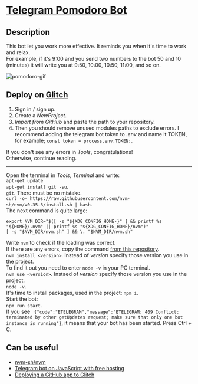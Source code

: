 # [Telegram Pomodoro Bot][1] 

## Description
This bot let you work more effective. It reminds you when it's time to work and relax.  
For example, if it's 9:00 and you send two numbers to the bot 50 and 10 (minutes) it will write you at 9:50, 10:00, 10:50, 11:00, and so on.  


![pomodoro-gif](https://github.com/Arcady1/Telegram-Pomodoro-Bot/raw/master/src/pomodoro-bot.gif)

## Deploy on [Glitch][2]
1. Sign in / sign up.
2. Create a *NewProject*.
3. *Import from GitHub* and paste the path to your repository.
4. Then you should remove unused modules paths to exclude errors. I recommend adding the telegram bot token to *.env* and name it TOKEN, for example; `const token = process.env.TOKEN;`.  


If you don't see any errors in *Tools*, congratulations!  
Otherwise, continue reading.
***

Open the terminal in *Tools*, *Terminal* and write:  
`apt-get update`  
`apt-get install git -su`.  
`git`. There must be no mistake.  
`curl -o- https://raw.githubusercontent.com/nvm-sh/nvm/v0.35.3/install.sh | bash`.  
The next command is quite large: 
```
export NVM_DIR="$([ -z "${XDG_CONFIG_HOME-}" ] && printf %s "${HOME}/.nvm" || printf %s "${XDG_CONFIG_HOME}/nvm")"
[ -s "$NVM_DIR/nvm.sh" ] && \. "$NVM_DIR/nvm.sh"  
```
Write `nvm` to check if the loading was correct.  
If there are any errors, copy the command [from this repository][4].  
`nvm install <version>`. Instead of *version* specify those version you use in the project.  
To find it out you need to enter `node -v` in your PC terminal.  
`nvm use <version>`. Instaed of *version* specify those version you use in the project.  
`node -v`.  
It's time to install packages, used in the project:
`npm i`.  
Start the bot:  
`npm run start`.  
If you see ` {"code":"ETELEGRAM","message":"ETELEGRAM: 409 Conflict: terminated by other getUpdates request; make sure that only one bot instance is running"}`, it means that your bot has been started. Press Ctrl + C.  

## Can be useful
* [nvm-sh/nvm][4]  
* [Telegram bot on JavaScript with free hosting][5]  
* [Deploying a GitHub app to Glitch][6]



[1]: https://t.me/pomodoro_25and5_bot                                                     "bot"
[2]: https://glitch.com/                                                                  "Glitch"
[4]: https://github.com/nvm-sh/nvm                                                        "nvm"
[5]: https://medium.com/roomjs/telegram-bot-on-javascript-with-free-hosting-53ae01bce991  "medium"
[6]: https://andrewlock.net/creating-my-first-github-app-with-probot-part-3-deploying-to-glitch/
